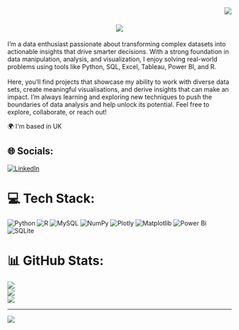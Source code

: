 <img align="right" src="https://visitor-badge.laobi.icu/badge?page_id=Aldona1511.Aldona1511" />

<h1 align="center">
    <img src="https://readme-typing-svg.herokuapp.com/?font=Righteous&size=35&center=true&vCenter=true&width=500&height=70&duration=4000&lines=Hi+There!+👋;+I'm+Aldona!;" />
</h1>


I’m a data enthusiast passionate about transforming complex datasets into actionable insights that drive smarter decisions. With a strong foundation in data manipulation, analysis, and visualization, I enjoy solving real-world problems using tools like Python, SQL, Excel, Tableau, Power BI, and R.<br><br>Here, you’ll find projects that showcase my ability to work with diverse data sets, create meaningful visualisations, and derive insights that can make an impact. I’m always learning and exploring new techniques to push the boundaries of data analysis and help unlock its potential. Feel free to explore, collaborate, or reach out!

🌍 I'm based in UK

  ## 🌐 Socials:
[![LinkedIn](https://img.shields.io/badge/LinkedIn-%230077B5.svg?logo=linkedin&logoColor=white)](https://linkedin.com/in/www.linkedin.com/in/aldona-stolarz-mpa-947b472bb) 

# 💻 Tech Stack:
![Python](https://img.shields.io/badge/python-3670A0?style=for-the-badge&logo=python&logoColor=ffdd54) ![R](https://img.shields.io/badge/r-%23276DC3.svg?style=for-the-badge&logo=r&logoColor=white) ![MySQL](https://img.shields.io/badge/mysql-4479A1.svg?style=for-the-badge&logo=mysql&logoColor=white) ![NumPy](https://img.shields.io/badge/numpy-%23013243.svg?style=for-the-badge&logo=numpy&logoColor=white) ![Plotly](https://img.shields.io/badge/Plotly-%233F4F75.svg?style=for-the-badge&logo=plotly&logoColor=white) ![Matplotlib](https://img.shields.io/badge/Matplotlib-%23ffffff.svg?style=for-the-badge&logo=Matplotlib&logoColor=black) ![Power Bi](https://img.shields.io/badge/power_bi-F2C811?style=for-the-badge&logo=powerbi&logoColor=black) ![SQLite](https://img.shields.io/badge/sqlite-%2307405e.svg?style=for-the-badge&logo=sqlite&logoColor=white)
# 📊 GitHub Stats:
![](https://github-readme-stats.vercel.app/api?username=Aldona1511&theme=dark&hide_border=false&include_all_commits=false&count_private=false)<br/>
![](https://github-readme-streak-stats.herokuapp.com/?user=Aldona1511&theme=dark&hide_border=false)<br/>
![](https://github-readme-stats.vercel.app/api/top-langs/?username=Aldona1511&theme=dark&hide_border=false&include_all_commits=false&count_private=false&layout=compact)

---
[![](https://visitcount.itsvg.in/api?id=Aldona1511&icon=0&color=0)](https://visitcount.itsvg.in)


                
                
